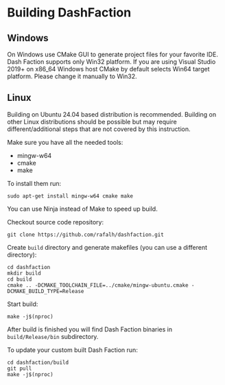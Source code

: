 Building DashFaction
====================

Windows
-------

On Windows use CMake GUI to generate project files for your favorite IDE.
Dash Faction supports only Win32 platform. If you are using Visual Studio 2019+ on x86_64 Windows host
CMake by default selects Win64 target platform. Please change it manually to Win32.

Linux
-----

Building on Ubuntu 24.04 based distribution is recommended.
Building on other Linux distributions should be possible but may require different/additional steps that are not
covered by this instruction.

Make sure you have all the needed tools:

* mingw-w64
* cmake
* make

To install them run:

```
sudo apt-get install mingw-w64 cmake make
```

You can use Ninja instead of Make to speed up build.

Checkout source code repository:

```
git clone https://github.com/rafalh/dashfaction.git
```

Create `build` directory and generate makefiles (you can use a different directory):

```
cd dashfaction
mkdir build
cd build
cmake .. -DCMAKE_TOOLCHAIN_FILE=../cmake/mingw-ubuntu.cmake -DCMAKE_BUILD_TYPE=Release
```

Start build:

```
make -j$(nproc)
```

After build is finished you will find Dash Faction binaries in `build/Release/bin` subdirectory.

To update your custom built Dash Faction run:

```
cd dashfaction/build
git pull
make -j$(nproc)
```
